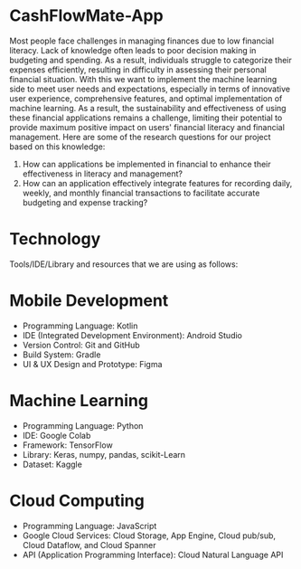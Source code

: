 # CashFlowMate-App

Most people face challenges in managing finances due to low financial literacy. Lack of knowledge often leads to poor decision making in budgeting and spending. As a result, individuals struggle to categorize their expenses efficiently, resulting in difficulty in assessing their personal financial situation. With this we want to implement the machine learning side to meet user needs and expectations, especially in terms of innovative user experience, comprehensive features, and optimal implementation of machine learning. As a result, the sustainability and effectiveness of using these financial applications remains a challenge, limiting their potential to provide maximum positive impact on users' financial literacy and financial management. Here are some of the research questions for our project based on this knowledge:

1. How can applications be implemented in financial to enhance their effectiveness in literacy and management?
2. How can an application effectively integrate features for recording daily, weekly, and monthly financial transactions to facilitate accurate budgeting and expense tracking?

# Technology

Tools/IDE/Library and resources that we are using as follows:
# Mobile Development
- Programming Language: Kotlin
- IDE (Integrated Development Environment): Android Studio
- Version Control: Git and GitHub
- Build System: Gradle
- UI & UX Design and Prototype: Figma

# Machine Learning
- Programming Language: Python
- IDE: Google Colab
- Framework: TensorFlow
- Library: Keras, numpy, pandas, scikit-Learn
- Dataset: Kaggle
 
# Cloud Computing
- Programming Language: JavaScript
- Google Cloud Services: Cloud Storage, App Engine, Cloud pub/sub, Cloud Dataflow, and Cloud Spanner
- API (Application Programming Interface): Cloud Natural Language API

